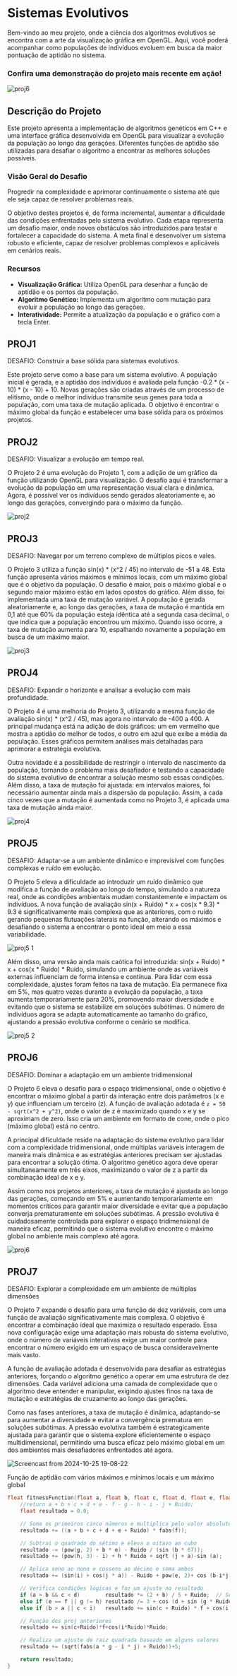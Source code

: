# Sistemas Evolutivos

Bem-vindo ao meu projeto, onde a ciência dos algoritmos evolutivos se encontra com a arte da visualização gráfica em OpenGL. Aqui, você poderá acompanhar como populações de indivíduos evoluem em busca da maior pontuação de aptidão no sistema.

### Confira uma demonstração do projeto mais recente em ação!

![proj6](https://github.com/user-attachments/assets/8f1a8731-e2dc-461a-a584-d89de57abb08)


## Descrição do Projeto

Este projeto apresenta a implementação de algoritmos genéticos em C++ e uma interface gráfica desenvolvida em OpenGL para visualizar a evolução da população ao longo das gerações. Diferentes funções de aptidão são utilizadas para desafiar o algoritmo a encontrar as melhores soluções possíveis.

### Visão Geral do Desafio 

Progredir na complexidade e aprimorar continuamente o sistema até que ele seja capaz de resolver problemas reais.

O objetivo destes projetos é, de forma incremental, aumentar a dificuldade das condições enfrentadas pelo sistema evolutivo. Cada etapa representa um desafio maior, onde novos obstáculos são introduzidos para testar e fortalecer a capacidade do sistema. A meta final é desenvolver um sistema robusto e eficiente, capaz de resolver problemas complexos e aplicáveis em cenários reais.

### Recursos

- **Visualização Gráfica:** Utiliza OpenGL para desenhar a função de aptidão e os pontos da população.
- **Algoritmo Genético:** Implementa um algoritmo com mutação para evoluir a população ao longo das gerações.
- **Interatividade:** Permite a atualização da população e o gráfico com a tecla Enter.

## PROJ1

DESAFIO: Construir a base sólida para sistemas evolutivos.

Este projeto serve como a base para um sistema evolutivo. A população inicial é gerada, e a aptidão dos indivíduos é avaliada pela função -0.2 * (x - 10) * (x - 10) + 10. Novas gerações são criadas através de um processo de elitismo, onde o melhor indivíduo transmite seus genes para toda a população, com uma taxa de mutação aplicada. O objetivo é encontrar o máximo global da função e estabelecer uma base sólida para os próximos projetos.

## PROJ2
DESAFIO: Visualizar a evolução em tempo real.

O Projeto 2 é uma evolução do Projeto 1, com a adição de um gráfico da função utilizando OpenGL para visualização. O desafio aqui é transformar a evolução da população em uma representação visual clara e dinâmica. Agora, é possível ver os indivíduos sendo gerados aleatoriamente e, ao longo das gerações, convergindo para o máximo da função.

![proj2](https://github.com/user-attachments/assets/010fcdbd-0f68-4455-92cb-8a301e3381fb)

## PROJ3

DESAFIO: Navegar por um terreno complexo de múltiplos picos e vales.

O Projeto 3 utiliza a função sin(x) * (x^2 / 45) no intervalo de -51 a 48. Esta função apresenta vários máximos e mínimos locais, com um máximo global que é o objetivo da população. O desafio é maior, pois o máximo global e o segundo maior máximo estão em lados opostos do gráfico. Além disso, foi implementada uma taxa de mutação variável. A população é gerada aleatoriamente e, ao longo das gerações, a taxa de mutação é mantida em 0,1 até que 60% da população esteja idêntica até a segunda casa decimal, o que indica que a população encontrou um máximo. Quando isso ocorre, a taxa de mutação aumenta para 10, espalhando novamente a população em busca de um máximo maior.

![proj3](https://github.com/user-attachments/assets/ab1743af-0ae9-4fab-91b7-68615dc4c7a0)

## PROJ4

DESAFIO: Expandir o horizonte e analisar a evolução com mais profundidade.

O Projeto 4 é uma melhoria do Projeto 3, utilizando a mesma função de avaliação sin(x) * (x^2 / 45), mas agora no intervalo de -400 a 400. A principal mudança está na adição de dois gráficos: um em vermelho que mostra a aptidão do melhor de todos, e outro em azul que exibe a média da população. Esses gráficos permitem análises mais detalhadas para aprimorar a estratégia evolutiva.

Outra novidade é a possibilidade de restringir o intervalo de nascimento da população, tornando o problema mais desafiador e testando a capacidade do sistema evolutivo de encontrar a solução mesmo sob essas condições. Além disso, a taxa de mutação foi ajustada: em intervalos maiores, foi necessário aumentar ainda mais a dispersão da população. Assim, a cada cinco vezes que a mutação é aumentada como no Projeto 3, é aplicada uma taxa de mutação ainda maior.

![proj4](https://github.com/user-attachments/assets/c2c2353d-562d-46a9-96c2-2fcca1290161)


## PROJ5

DESAFIO: Adaptar-se a um ambiente dinâmico e imprevisível com funções complexas e ruído em evolução.

O Projeto 5 eleva a dificuldade ao introduzir um ruído dinâmico que modifica a função de avaliação ao longo do tempo, simulando a natureza real, onde as condições ambientais mudam constantemente e impactam os indivíduos. A nova função de avaliação sin(x + Ruido) * x + cos(x * 9.3) * 9.3 é significativamente mais complexa que as anteriores, com o ruído gerando pequenas flutuações laterais na função, alterando os máximos e desafiando o sistema a encontrar o ponto ideal em meio a essa variabilidade.

![proj5 1](https://github.com/user-attachments/assets/1273f4e4-f15d-4ff0-9381-a711057155ed)

Além disso, uma versão ainda mais caótica foi introduzida: sin(x + Ruido) * x + cos(x * Ruido) * Ruido, simulando um ambiente onde as variáveis externas influenciam de forma intensa e contínua. Para lidar com essa complexidade, ajustes foram feitos na taxa de mutação. Ela permanece fixa em 5%, mas quatro vezes durante a evolução da população, a taxa aumenta temporariamente para 20%, promovendo maior diversidade e evitando que o sistema se estabilize em soluções subótimas. O número de indivíduos agora se adapta automaticamente ao tamanho do gráfico, ajustando a pressão evolutiva conforme o cenário se modifica.

![proj5 2](https://github.com/user-attachments/assets/c2bef6ac-3609-45a0-bb77-22ee09ee5e95)


## PROJ6

DESAFIO: Dominar a adaptação em um ambiente tridimensional

O Projeto 6 eleva o desafio para o espaço tridimensional, onde o objetivo é encontrar o máximo global a partir da interação entre dois parâmetros (x e y) que influenciam um terceiro (z). A função de avaliação adotada é `z = 50 - sqrt(x^2 + y^2)`, onde o valor de z é maximizado quando x e y se aproximam de zero. Isso cria um ambiente em formato de cone, onde o pico (máximo global) está no centro.

A principal dificuldade reside na adaptação do sistema evolutivo para lidar com a complexidade tridimensional, onde múltiplas variáveis interagem de maneira mais dinâmica e as estratégias anteriores precisam ser ajustadas para encontrar a solução ótima. O algoritmo genético agora deve operar simultaneamente em três eixos, maximizando o valor de z a partir da combinação ideal de x e y.

Assim como nos projetos anteriores, a taxa de mutação é ajustada ao longo das gerações, começando em 5% e aumentando temporariamente em momentos críticos para garantir maior diversidade e evitar que a população converja prematuramente em soluções subótimas. A pressão evolutiva é cuidadosamente controlada para explorar o espaço tridimensional de maneira eficaz, permitindo que o sistema evolutivo encontre o máximo global no ambiente mais complexo até agora.

![proj6](https://github.com/user-attachments/assets/8f1a8731-e2dc-461a-a584-d89de57abb08)

## PROJ7

DESAFIO: Explorar a complexidade em um ambiente de múltiplas dimensões

O Projeto 7 expande o desafio para uma função de dez variáveis, com uma função de avaliação significativamente mais complexa. O objetivo é encontrar a combinação ideal que maximiza o resultado esperado. Essa nova configuração exige uma adaptação mais robusta do sistema evolutivo, onde o número de variáveis interativas exige um maior controle para encontrar o número exigido em um espaço de busca consideravelmente mais vasto.

A função de avaliação adotada é desenvolvida para desafiar as estratégias anteriores, forçando o algoritmo genético a operar em uma estrutura de dez dimensões. Cada variável adiciona uma camada de complexidade que o algoritmo deve entender e manipular, exigindo ajustes finos na taxa de mutação e estratégias de cruzamento ao longo das gerações.

Como nas fases anteriores, a taxa de mutação é dinâmica, adaptando-se para aumentar a diversidade e evitar a convergência prematura em soluções subótimas. A pressão evolutiva também é estrategicamente ajustada para garantir que o sistema explore eficientemente o espaço multidimensional, permitindo uma busca eficaz pelo máximo global em um dos ambientes mais desafiadores enfrentados até agora.

![Screencast from 2024-10-25 19-08-22](https://github.com/user-attachments/assets/ea7d7bd2-b9c8-449a-a5ed-40f25c522f48)


Função de aptidão com vários máximos e mínimos locais e um máximo global
```cpp
float fitnessFunction(float a, float b, float c, float d, float e, float f, float g, float h, float i, float j) {
    //return a + b + c + d + e - f - g - h - i - j + Ruido;  
    float resultado = 0.0;

    // Soma os primeiros cinco números e multiplica pelo valor absoluto do sexto
    resultado += ((a + b + c + d + e + Ruido) * fabs(f));

    // Subtrai o quadrado do sétimo e eleva o oitavo ao cubo
    resultado -= (pow(g, 2) + b * e) - Ruido / (sin (b * 67));
    resultado += (pow(h, 3) - i) + h * Ruido + sqrt (j + a)-sin (a);

    // Aplica seno ao nono e cosseno ao décimo e soma ambos
    resultado += (sin(i) + cos(j * a)) - Ruido + pow(e, 2)+ cos (b-i*j);

    // Verifica condições lógicas e faz um ajuste no resultado
    if (a > b && c < d)        resultado *= (2 + b) / 5 + Ruido;  // Se a > b e c < d, dobra o valor
    else if (e == f || g != h) resultado /= 3 + cos (d + sin (g * Ruido));  // Se e é igual a f ou g é diferente de h, divide por 3
    else if (b > a || c < i)   resultado += sin(c + Ruido) * f + cos(i * Ruido) * Ruido;

    // Função dos proj anteriores
    resultado += sin(c+Ruido)*f+cos(i*Ruido)*Ruido;

    // Realiza um ajuste de raiz quadrada baseado em alguns valores
    resultado += (sqrt(fabs(a * g - i * j) + Ruido))+5;

    return resultado;
}
```